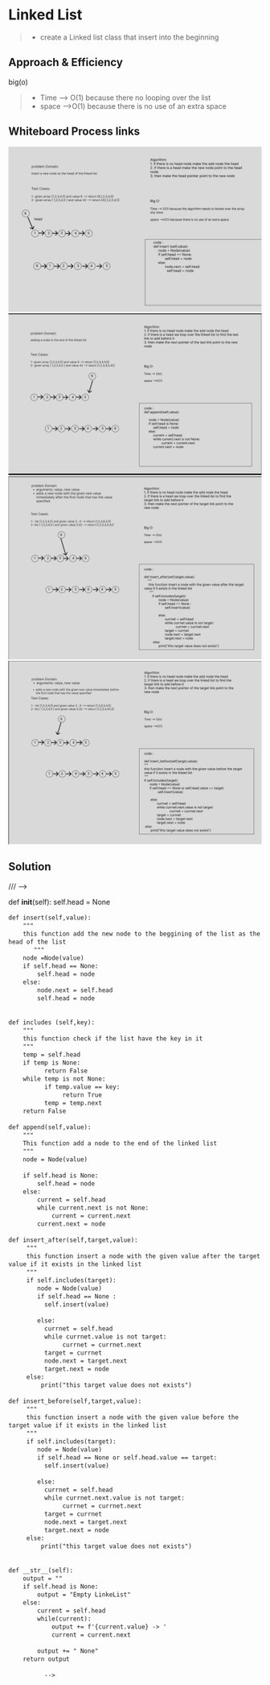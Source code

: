 # Linked List

> - create a Linked list class that insert into the beginning

## Approach & Efficiency
big(o)
> - Time --> O(1) because there no looping over the list
> - space -->O(1) because there is no use of an extra space

## Whiteboard Process links
![add to the first ](./assest/adding%20in%20the%20first%20of%20list.png)
![add to the end ](./assest/add%20to%20th%20end%20.png)
![adding after ](./assest/adding%20after.png)
![add befor ](./assest/adding%20befor%20element.png)


## Solution
///   -->

  def __init__(self):
        self.head = None

    def insert(self,value):
        """
        this function add the new node to the beggining of the list as the head of the list 
           """
        node =Node(value)
        if self.head == None:
            self.head = node 
        else:
            node.next = self.head
            self.head = node        

    
    def includes (self,key):
        """
        this function check if the list have the key in it 
        """ 
        temp = self.head
        if temp is None:
              return False
        while temp is not None:
              if temp.value == key:
                   return True
              temp = temp.next
        return False

    def append(self,value):
        """
        This function add a node to the end of the linked list 
        """
        node = Node(value)
        
        if self.head is None:
            self.head = node
        else:
            current = self.head
            while current.next is not None:
                current = current.next
            current.next = node

    def insert_after(self,target,value):
         """
         this function insert a node with the given value after the target value if it exists in the linked list
         """
         if self.includes(target):
            node = Node(value)
            if self.head == None :
              self.insert(value)

            else:
              currnet = self.head
              while currnet.value is not target:
                   currnet = currnet.next
              target = currnet 
              node.next = target.next
              target.next = node
         else:
             print("this target value does not exists")

    def insert_before(self,target,value):
         """
         this function insert a node with the given value before the target value if it exists in the linked list
         """
         if self.includes(target):
            node = Node(value)
            if self.head == None or self.head.value == target:
              self.insert(value)

            else:
              currnet = self.head
              while currnet.next.value is not target:
                   currnet = currnet.next
              target = currnet 
              node.next = target.next
              target.next = node
         else:
             print("this target value does not exists")               
     
         
    def __str__(self):
        output = ""
        if self.head is None:
            output = "Empty LinkeList"
        else:
            current = self.head
            while(current):
                output += f'{current.value} -> '
                current = current.next
            
            output += " None"
        return output  
                          
              -->

